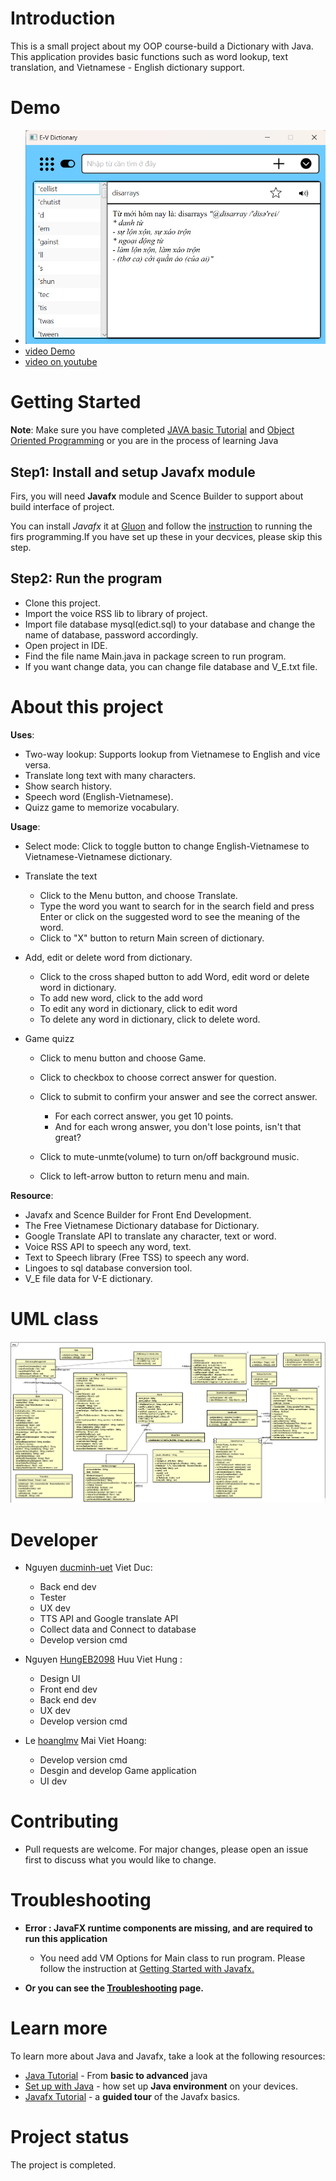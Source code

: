 # Introduction
This is a small project about my OOP course-build a Dictionary with Java. This application provides basic functions such as word lookup, text translation, and Vietnamese - English dictionary support.

# Demo
-  ![Image demo](src/main/resources/image/demoImage.png)
-  [video Demo](https://drive.google.com/drive/folders/1aTXWFjdPPjFUU9qv9Yzr8-2RLz5FdHpc?usp=sharing)
-  [video on youtube](https://www.youtube.com/watch?v=2gNYJOdHiYE)
# Getting Started
**Note**: Make sure you have completed [JAVA basic Tutorial](https://www.w3schools.com/java/) and [Object Oriented Programming](https://www.w3schools.com/java/java_oop.asp) or you are in the process of learning Java

## Step1: Install and setup Javafx module
Firs, you will need **Javafx** module and Scence Builder to support about build interface of project.

You can install _Javafx_ it at [Gluon](https://gluonhq.com/products/javafx/) and follow the [instruction](https://openjfx.io/openjfx-docs/) to running the firs programming.If you have set up these in your decvices, please skip this step.

## Step2: Run the program
 
- Clone this project.
- Import the voice RSS lib to library of project.
- Import file database mysql(edict.sql) to your database and change the name of database, password accordingly.
- Open project in IDE.
- Find the file name Main.java in package screen to run program.
- If you want change data, you can change file database and V_E.txt file.

# About this project
**Uses**:

- Two-way lookup: Supports lookup from Vietnamese to English and vice versa.
- Translate long text with many characters.
- Show search history.
- Speech word (English-Vietnamese).
- Quizz game to memorize vocabulary. 


**Usage**:

- Select mode: Click to toggle button to change English-Vietnamese to Vietnamese-Vietnamese dictionary.
- Translate the text

  - Click to the Menu button, and choose Translate.
  - Type the word you want to search for in the search field and press Enter or click on the suggested word to see the meaning of the word.
  - Click to "X" button to return Main screen of dictionary.

- Add, edit or delete word from dictionary.
  - Click to the cross shaped button to add Word, edit word or delete word in dictionary.
  - To add new word, click to the add word
  - To edit any word in dictionary, click to edit word
  - To delete any word in dictionary, click to delete word.

- Game quizz
  - Click to menu button and choose Game.
  - Click to checkbox to choose correct answer for question.
  - Click to submit to confirm your answer and see the correct answer.
    
     - For each correct answer, you get 10 points.
     - And for each wrong answer, you don't lose points, isn't that great?
  - Click to mute-unmte(volume) to turn on/off background music.
  - Click to left-arrow button to return menu and main.



**Resource**:
- Javafx and Scence Builder for Front End Development.
- The Free Vietnamese Dictionary database for Dictionary.
- Google Translate API to translate any character, text or word.
- Voice RSS API to speech any word, text.
- Text to Speech library (Free TSS) to speech any word.
- Lingoes to sql database conversion tool.
- V_E file data for V-E dictionary.

# UML class
![UML diagram](src/main/resources/image/UML.png)
# Developer
- Nguyen [ducminh-uet](https://github.com/ducminh-uet) Viet Duc:

  - Back end dev
  - Tester
  - UX dev
  - TTS API and Google translate API
  - Collect data and Connect to database
  - Develop version cmd
- Nguyen [HungEB2098](https://github.com/hoanglmv/Dictionary/commits?author=HungEB2098) Huu Viet Hung :

  - Design UI
  - Front end dev
  - Back end dev
  - UX dev
  - Develop version cmd
- Le [hoanglmv](https://github.com/hoanglmv/Dictionary/commits?author=hoanglmv) Mai Viet Hoang:
  - Develop version cmd
  - Desgin and develop Game application
  - UI dev
  
# Contributing 
- Pull requests are welcome. For major changes, please open an issue first to discuss what you would like to change.
# Troubleshooting
- **Error : JavaFX runtime components are missing, and are required to run this application** 
  
   - You need add VM Options for Main class to run program. Please follow the instruction at [Getting Started with Javafx.](https://openjfx.io/openjfx-docs/)

- **Or you can  see the [Troubleshooting](https://docs.oracle.com/javafx/2/deployment/troubleshooting.htm) page.**

# Learn more
To learn more about Java and Javafx, take a look at the following resources:
-  [Java Tutorial](https://www.w3schools.com/java/) - From **basic to advanced** java
- [Set up with Java](https://www.geeksforgeeks.org/setting-environment-java/) - how set up **Java environment** on your devices.
-  [Javafx Tutorial](https://www.javatpoint.com/javafx-tutorial) - a **guided tour** of the Javafx basics. 

# Project status
The project is completed.
